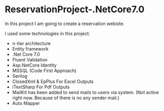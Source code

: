 # ReservationProject-.NetCore7.0
In this project I am going to create a reservation website.

I used some technologies in this project:
- n-tier architecture
- Entity framework
- .Net Core 7.0
- Fluent Validation
- Asp.NetCore Identity
- MSSQL (Code First Approach)
- Serilog
- ClosedXml & EpPlus For Excel Outputs
- iTextSharp For Pdf Outputs
- MailKit has been added to send mails to users via system. (Not active right now. Because of there is no any sender mail.)
- Auto Mapper

